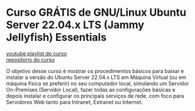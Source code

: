 # Curso GRÁTIS de GNU/Linux Ubuntu Server 22.04.x LTS (Jammy Jellyfish) Essentials

<a href='https://www.youtube.com/playlist?list=PLozhsZB1lLUM1-yu4qP9RZxoejgIfCxdI'>youtube playlist do curso</a>
<br><a href='https://github.com/vaamonde/ubuntu-2204/tree/main'>repositorio do curso</a>

<p>O objetivo desse curso é mostrar os procedimentos básicos para baixar e instalar a versão do Ubuntu Server 22.04.x LTS em Máquina Virtual (ou em máquina física se preferir) no seu computador local, simulando um Servidor On-Premises (Servidor Local), fazer todas as configurações básicas e depois instalar e configurar os principais serviços de rede, com foco para Servidores Web tanto para Intranet, Extranet ou Internet.

